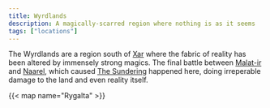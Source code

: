 ```yaml
---
title: Wyrdlands
description: A magically-scarred region where nothing is as it seems
tags: ["locations"]
---
```


The Wyrdlands are a region south of [Xar](/pages/Xar) where the fabric of reality has been altered by immensely strong magics. The final battle between [Malat-ir](/pages/Malat-ir) and [Naarel](/pages/Naarel), which caused [The Sundering](/pages/Sundering) happened here, doing irreperable damage to the land and even reality itself.

{{< map name="Rygalta" >}}